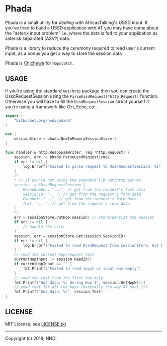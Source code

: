 Phada
=====

Phada is a small utility for _dealing with_ AfricasTalking's USSD input. If you've tried to build a USSD application with AT you may have come about the "asterix input problem" i.e. where the data is fed to your application as asterisk separated (ASV?) data.

Phada is a library to reduce the ceremony required to read user's current input, as a bonus you get a way to store the session data

Phada is [Chichewa](https://en.wikipedia.org/wiki/Chichewa) for `Hopscotch`.

## USAGE

If you're using the standard `net/http` package then you can create the UssdRequestSession
using the `ParseUssdRequest(*http.Request)` function. Otherwise you will have to 
fill the `UssdRequestSession` struct yourself if you're using a framework like Gin, Echo, etc..


```go
import (
    "bitbucket.org/nndi/phada"
)

var (
    sessionStore = phada.NewInMemorySessionStore()
)

func handler(w http.ResponseWriter, req *http.Request) {
    session, err := phada.ParseUssdRequest(req)
    if err != nil {
        log.Errorf("Failed to parse request to UssdRequestSession, %s", err)
    }
    /* 
    * // If you're not using the standard lib net/http server
    session := &UssdRequestSession {
        PhoneNumber: "...", // get from the request's form data
        SessionID: "...", // get from the request's form data
        Channel: "...", // get from the request's form data
        Text: "...", // get from the request's form data
    }
    */
    err = sessionStore.PutHop(session) // store/persist the session
    if err != nil {
        // handle the error
    }
    session, err = sessionStore.Get(session.SessionID)
    if err != nil {
        log.Errorf("Failed to read UssdRequest from sessionStore, Got Error: %s", err)
    }
    // read the current hop/request text
    currentHopInput := session.ReadIn()
    if currentHopInput == "" {
        fmt.Printf("Failed to read input or input was empty")
    }
    // read the text from the first hop only
    fmt.Printf("Got data: %s during Hop 1", session.GetHopN(1))
    // read text for all the hops (basically the way AT sent it)
    fmt.Printf("Got data: %s", session.Text)
}
```

## LICENSE

MIT License, see [LICENSE.txt](./LICENSE)

---

Copyright (c) 2018, NNDI